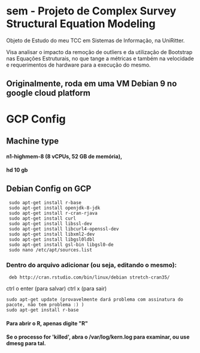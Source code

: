 # sem - Projeto de Complex Survey Structural Equation Modeling

Objeto de Estudo do meu TCC em Sistemas de Informação, na UniRitter.

Visa analisar o impacto da remoção de outliers e da utilização de Bootstrap nas Equações Estruturais, no que tange a métricas e também na velocidade e requerimentos de hardware para a execução do mesmo.

## Originalmente, roda em uma VM Debian 9 no google cloud platform

# GCP Config

## Machine type
#### n1-highmem-8 (8 vCPUs, 52 GB de memória),
#### hd 10 gb
## Debian Config on GCP
```
 sudo apt-get install r-base
 sudo apt-get install openjdk-8-jdk
 sudo apt-get install r-cran-rjava
 sudo apt-get install curl
 sudo apt-get install libssl-dev
 sudo apt-get install libcurl4-openssl-dev
 sudo apt-get install libxml2-dev
 sudo apt-get install libgsl0ldbl
 sudo apt-get install gsl-bin libgsl0-de
 sudo nano /etc/apt/sources.list
```
### Dentro do arquivo adicionar (ou seja, editando o mesmo):
```
 deb http://cran.rstudio.com/bin/linux/debian stretch-cran35/
```
 ctrl o enter (para salvar)
 ctrl x (para sair)
 ```
 sudo apt-get update (provavelmente dará problema com assinatura do pacote, não tem problema :) )
 sudo apt-get install r-base
 ```
#### Para abrir o R, apenas digite "R"
#### Se o processo for 'killed', abra o  /var/log/kern.log para examinar, ou use dmesg para tal.
